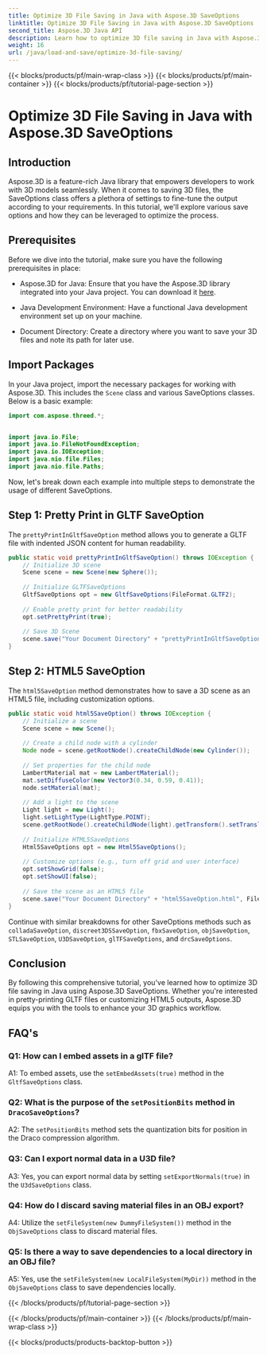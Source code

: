 ```yaml
---
title: Optimize 3D File Saving in Java with Aspose.3D SaveOptions
linktitle: Optimize 3D File Saving in Java with Aspose.3D SaveOptions
second_title: Aspose.3D Java API
description: Learn how to optimize 3D file saving in Java with Aspose.3D SaveOptions. Enhance performance and customize outputs effortlessly.
weight: 16
url: /java/load-and-save/optimize-3d-file-saving/
---
```


{{< blocks/products/pf/main-wrap-class >}}
{{< blocks/products/pf/main-container >}}
{{< blocks/products/pf/tutorial-page-section >}}

# Optimize 3D File Saving in Java with Aspose.3D SaveOptions

## Introduction

Aspose.3D is a feature-rich Java library that empowers developers to work with 3D models seamlessly. When it comes to saving 3D files, the SaveOptions class offers a plethora of settings to fine-tune the output according to your requirements. In this tutorial, we'll explore various save options and how they can be leveraged to optimize the process.

## Prerequisites

Before we dive into the tutorial, make sure you have the following prerequisites in place:

- Aspose.3D for Java: Ensure that you have the Aspose.3D library integrated into your Java project. You can download it [here](https://releases.aspose.com/3d/java/).

- Java Development Environment: Have a functional Java development environment set up on your machine.

- Document Directory: Create a directory where you want to save your 3D files and note its path for later use.

## Import Packages

In your Java project, import the necessary packages for working with Aspose.3D. This includes the `Scene` class and various SaveOptions classes. Below is a basic example:

```java
import com.aspose.threed.*;


import java.io.File;
import java.io.FileNotFoundException;
import java.io.IOException;
import java.nio.file.Files;
import java.nio.file.Paths;
```

Now, let's break down each example into multiple steps to demonstrate the usage of different SaveOptions.

## Step 1: Pretty Print in GLTF SaveOption

The `prettyPrintInGltfSaveOption` method allows you to generate a GLTF file with indented JSON content for human readability.

```java
public static void prettyPrintInGltfSaveOption() throws IOException {
    // Initialize 3D scene
    Scene scene = new Scene(new Sphere());
    
    // Initialize GLTFSaveOptions
    GltfSaveOptions opt = new GltfSaveOptions(FileFormat.GLTF2);
    
    // Enable pretty print for better readability
    opt.setPrettyPrint(true);
    
    // Save 3D Scene
    scene.save("Your Document Directory" + "prettyPrintInGltfSaveOption.gltf", opt);
}
```

## Step 2: HTML5 SaveOption

The `html5SaveOption` method demonstrates how to save a 3D scene as an HTML5 file, including customization options.

```java
public static void html5SaveOption() throws IOException {
    // Initialize a scene
    Scene scene = new Scene();
    
    // Create a child node with a cylinder
    Node node = scene.getRootNode().createChildNode(new Cylinder());
    
    // Set properties for the child node
    LambertMaterial mat = new LambertMaterial();
    mat.setDiffuseColor(new Vector3(0.34, 0.59, 0.41));
    node.setMaterial(mat);
    
    // Add a light to the scene
    Light light = new Light();
    light.setLightType(LightType.POINT);
    scene.getRootNode().createChildNode(light).getTransform().setTranslation(10, 0, 10);
    
    // Initialize HTML5SaveOptions
    Html5SaveOptions opt = new Html5SaveOptions();
    
    // Customize options (e.g., turn off grid and user interface)
    opt.setShowGrid(false);
    opt.setShowUI(false);
    
    // Save the scene as an HTML5 file
    scene.save("Your Document Directory" + "html5SaveOption.html", FileFormat.HTML5);
}
```

Continue with similar breakdowns for other SaveOptions methods such as `colladaSaveOption`, `discreet3DSSaveOption`, `fbxSaveOption`, `objSaveOption`, `STLSaveOption`, `U3DSaveOption`, `glTFSaveOptions`, and `drcSaveOptions`.

## Conclusion

By following this comprehensive tutorial, you've learned how to optimize 3D file saving in Java using Aspose.3D SaveOptions. Whether you're interested in pretty-printing GLTF files or customizing HTML5 outputs, Aspose.3D equips you with the tools to enhance your 3D graphics workflow.

## FAQ's

### Q1: How can I embed assets in a glTF file?

A1: To embed assets, use the `setEmbedAssets(true)` method in the `GltfSaveOptions` class.

### Q2: What is the purpose of the `setPositionBits` method in `DracoSaveOptions`?

A2: The `setPositionBits` method sets the quantization bits for position in the Draco compression algorithm.

### Q3: Can I export normal data in a U3D file?

A3: Yes, you can export normal data by setting `setExportNormals(true)` in the `U3dSaveOptions` class.

### Q4: How do I discard saving material files in an OBJ export?

A4: Utilize the `setFileSystem(new DummyFileSystem())` method in the `ObjSaveOptions` class to discard material files.

### Q5: Is there a way to save dependencies to a local directory in an OBJ file?

A5: Yes, use the `setFileSystem(new LocalFileSystem(MyDir))` method in the `ObjSaveOptions` class to save dependencies locally.

{{< /blocks/products/pf/tutorial-page-section >}}

{{< /blocks/products/pf/main-container >}}
{{< /blocks/products/pf/main-wrap-class >}}

{{< blocks/products/products-backtop-button >}}
